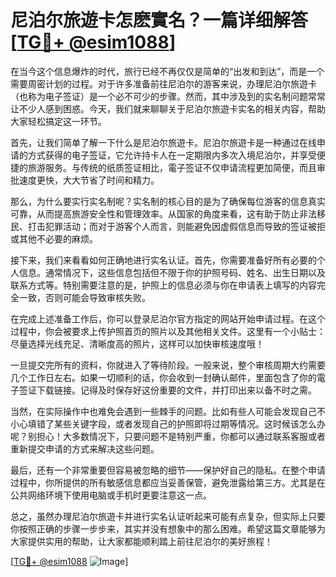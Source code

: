 # 尼泊尔旅遊卡怎麽實名？一篇详细解答[[TG💪+ @esim1088](https://t.me/s/esim1088)]

在当今这个信息爆炸的时代，旅行已经不再仅仅是简单的“出发和到达”，而是一个需要周密计划的过程。对于许多准备前往尼泊尔的游客来说，办理尼泊尔旅遊卡（也称为电子签证）是一个必不可少的步骤。然而，其中涉及到的实名制问题常常让不少人感到困惑。今天，我们就来聊聊关于尼泊尔旅遊卡实名的相关内容，帮助大家轻松搞定这一环节。

首先，让我们简单了解一下什么是尼泊尔旅遊卡。尼泊尔旅遊卡是一种通过在线申请的方式获得的电子签证，它允许持卡人在一定期限内多次入境尼泊尔，并享受便捷的旅游服务。与传统的纸质签证相比，電子签证不仅申请流程更加简便，而且审批速度更快，大大节省了时间和精力。

那么，为什么要实行实名制呢？实名制的核心目的是为了确保每位游客的信息真实可靠，从而提高旅游安全性和管理效率。从国家的角度来看，这有助于防止非法移民、打击犯罪活动；而对于游客个人而言，则能避免因虚假信息而导致的签证被拒或其他不必要的麻烦。

接下来，我们来看看如何正确地进行实名认证。首先，你需要准备好所有必要的个人信息。通常情况下，这些信息包括但不限于你的护照号码、姓名、出生日期以及联系方式等。特别需要注意的是，护照上的信息必须与你在申请表上填写的内容完全一致，否则可能会导致审核失败。

在完成上述准备工作后，你可以登录尼泊尔官方指定的网站开始申请过程。在这个过程中，你会被要求上传护照首页的照片以及其他相关文件。这里有一个小贴士：尽量选择光线充足、清晰度高的照片，这样可以加快审核速度哦！

一旦提交完所有的资料，你就进入了等待阶段。一般来说，整个审核周期大约需要几个工作日左右。如果一切顺利的话，你会收到一封确认邮件，里面包含了你的電子签证下载链接。记得及时保存好这份重要的文件，并打印出来以备不时之需。

当然，在实际操作中也难免会遇到一些棘手的问题。比如有些人可能会发现自己不小心填错了某些关键字段，或者发现自己的护照即将过期等情况。这时候该怎么办呢？别担心！大多数情况下，只要问题不是特别严重，你都可以通过联系客服或者重新提交申请的方式来解决这些问题。

最后，还有一个非常重要但容易被忽略的细节——保护好自己的隐私。在整个申请过程中，你所提供的所有敏感信息都应当妥善保管，避免泄露给第三方。尤其是在公共网络环境下使用电脑或手机时更要注意这一点。

总之，虽然办理尼泊尔旅遊卡并进行实名认证听起来可能有点复杂，但实际上只要你按照正确的步骤一步步来，其实并没有想象中的那么困难。希望这篇文章能够为大家提供实用的帮助，让大家都能顺利踏上前往尼泊尔的美好旅程！

[[TG💪+ @esim1088](https://t.me/s/esim1088) ![Image](https://i.postimg.cc/4NQfJmqS/Snipaste-2025-05-13-00-14-12.png)]
